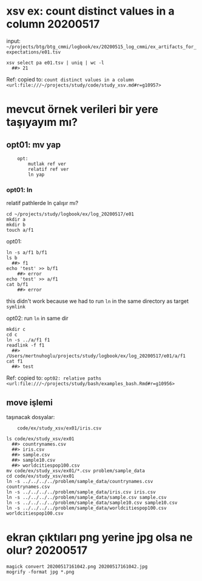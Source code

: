 
# xsv ex: count distinct values in a column 20200517 

input: `~/projects/btg/btg_cmmi/logbook/ex/20200515_log_cmmi/ex_artifacts_for_expectations/e01.tsv`

``` 
xsv select pa e01.tsv | uniq | wc -l
  ##> 21
``` 

Ref: copied to: `count distinct values in a column  <url:file:///~/projects/study/code/study_xsv.md#r=g10957>`

# mevcut örnek verileri bir yere taşıyayım mı? 

## opt01: mv yap

		opt:
			mutlak ref ver
			relatif ref ver
			ln yap

### opt01: ln

relatif pathlerde ln çalışır mı?

``` 
cd ~/projects/study/logbook/ex/log_20200517/e01
mkdir a
mkdir b
touch a/f1
``` 

opt01:

``` 
ln -s a/f1 b/f1
ls b
  ##> f1
echo 'test' >> b/f1
	##> error
echo 'test' >> a/f1
cat b/f1
	##> error
``` 

this didn't work because we had to run `ln` in the same directory as target `symlink`

opt02: run `ln` in same dir

``` 
mkdir c
cd c
ln -s ../a/f1 f1
readlink -f f1   
  ##> /Users/mertnuhoglu/projects/study/logbook/ex/log_20200517/e01/a/f1
cat f1
  ##> test
``` 

Ref: copied to: `opt02: relative paths <url:file:///~/projects/study/bash/examples_bash.Rmd#r=g10956>`

## move işlemi

taşınacak dosyalar:

		code/ex/study_xsv/ex01/iris.csv

``` 
ls code/ex/study_xsv/ex01
  ##> countrynames.csv
  ##> iris.csv
  ##> sample.csv
  ##> sample10.csv
  ##> worldcitiespop100.csv
mv code/ex/study_xsv/ex01/*.csv problem/sample_data
cd code/ex/study_xsv/ex01
ln -s ../../../../problem/sample_data/countrynames.csv countrynames.csv
ln -s ../../../../problem/sample_data/iris.csv iris.csv
ln -s ../../../../problem/sample_data/sample.csv sample.csv
ln -s ../../../../problem/sample_data/sample10.csv sample10.csv
ln -s ../../../../problem/sample_data/worldcitiespop100.csv worldcitiespop100.csv
``` 

# ekran çıktıları png yerine jpg olsa ne olur? 20200517 

``` 
magick convert 20200517161042.png 20200517161042.jpg
mogrify -format jpg *.png
``` 


